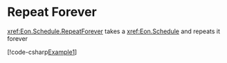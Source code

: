﻿# Repeat Forever

<xref:Eon.Schedule.RepeatForever> takes a <xref:Eon.Schedule> and repeats it
forever

[!code-csharp[Example1](../../../Eon.Tests/Examples/RepeatForeverTests.cs#Example1)]

